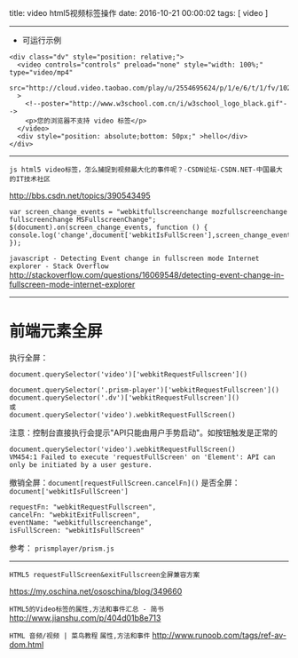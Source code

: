 title: video html5视频标签操作
date: 2016-10-21 00:00:02
tags: [ video ]



---
- 可运行示例
```
<div class="dv" style="position: relative;">
  <video controls="controls" preload="none" style="width: 100%;" type="video/mp4"
         src="http://cloud.video.taobao.com/play/u/2554695624/p/1/e/6/t/1/fv/102/28552077.mp4"
  >
    <!--poster="http://www.w3school.com.cn/i/w3school_logo_black.gif"-->
    <p>您的浏览器不支持 video 标签</p>
  </video>
  <div style="position: absolute;bottom: 50px;" >hello</div>
</div>
```
---


`js html5 video标签，怎么捕捉到视频最大化的事件呢？-CSDN论坛-CSDN.NET-中国最大的IT技术社区`

http://bbs.csdn.net/topics/390543495


```
var screen_change_events = "webkitfullscreenchange mozfullscreenchange fullscreenchange MSFullscreenChange";
$(document).on(screen_change_events, function () {
console.log('change',document['webkitIsFullScreen'],screen_change_events);
});
```
`javascript - Detecting Event change in fullscreen mode Internet explorer - Stack Overflow`
http://stackoverflow.com/questions/16069548/detecting-event-change-in-fullscreen-mode-internet-explorer


---
# 前端元素全屏
执行全屏：
```
document.querySelector('video')['webkitRequestFullscreen']()

document.querySelector('.prism-player')['webkitRequestFullscreen']()
document.querySelector('.dv')['webkitRequestFullscreen']()
或
document.querySelector('video').webkitRequestFullScreen()

```
注意：控制台直接执行会提示"API只能由用户手势启动"。如按钮触发是正常的
```
document.querySelector('video').webkitRequestFullScreen()
VM454:1 Failed to execute 'requestFullScreen' on 'Element': API can only be initiated by a user gesture.
```
撤销全屏：`document[requestFullScreen.cancelFn]()`
是否全屏：`document['webkitIsFullScreen']`
 
```
requestFn: "webkitRequestFullscreen",
cancelFn: "webkitExitFullscreen",
eventName: "webkitfullscreenchange",
isFullScreen: "webkitIsFullScreen"
```
 
参考：
`prismplayer/prism.js`


---


`HTML5 requestFullScreen&exitFullscreen全屏兼容方案`

https://my.oschina.net/ososchina/blog/349660


`HTML5的Video标签的属性,方法和事件汇总 - 简书`
http://www.jianshu.com/p/404d01b8e713


`HTML 音频/视频 | 菜鸟教程` `属性,方法和事件`
http://www.runoob.com/tags/ref-av-dom.html

